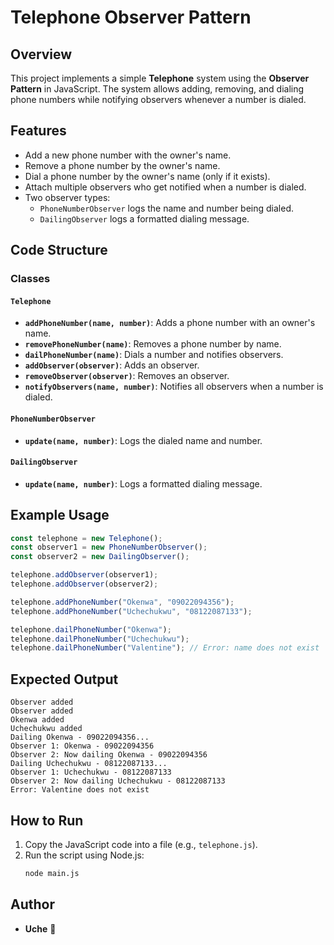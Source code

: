 # Telephone Observer Pattern

## Overview

This project implements a simple **Telephone** system using the **Observer Pattern** in JavaScript. The system allows adding, removing, and dialing phone numbers while notifying observers whenever a number is dialed.

## Features

- Add a new phone number with the owner's name.
- Remove a phone number by the owner's name.
- Dial a phone number by the owner's name (only if it exists).
- Attach multiple observers who get notified when a number is dialed.
- Two observer types:
  - `PhoneNumberObserver` logs the name and number being dialed.
  - `DailingObserver` logs a formatted dialing message.

## Code Structure

### **Classes**

#### `Telephone`

- **`addPhoneNumber(name, number)`**: Adds a phone number with an owner's name.
- **`removePhoneNumber(name)`**: Removes a phone number by name.
- **`dailPhoneNumber(name)`**: Dials a number and notifies observers.
- **`addObserver(observer)`**: Adds an observer.
- **`removeObserver(observer)`**: Removes an observer.
- **`notifyObservers(name, number)`**: Notifies all observers when a number is dialed.

#### `PhoneNumberObserver`

- **`update(name, number)`**: Logs the dialed name and number.

#### `DailingObserver`

- **`update(name, number)`**: Logs a formatted dialing message.

## Example Usage

```javascript
const telephone = new Telephone();
const observer1 = new PhoneNumberObserver();
const observer2 = new DailingObserver();

telephone.addObserver(observer1);
telephone.addObserver(observer2);

telephone.addPhoneNumber("Okenwa", "09022094356");
telephone.addPhoneNumber("Uchechukwu", "08122087133");

telephone.dailPhoneNumber("Okenwa");
telephone.dailPhoneNumber("Uchechukwu");
telephone.dailPhoneNumber("Valentine"); // Error: name does not exist
```

## Expected Output

```
Observer added
Observer added
Okenwa added
Uchechukwu added
Dailing Okenwa - 09022094356...
Observer 1: Okenwa - 09022094356
Observer 2: Now dailing Okenwa - 09022094356
Dailing Uchechukwu - 08122087133...
Observer 1: Uchechukwu - 08122087133
Observer 2: Now dailing Uchechukwu - 08122087133
Error: Valentine does not exist
```

## How to Run

1. Copy the JavaScript code into a file (e.g., `telephone.js`).
2. Run the script using Node.js:
   ```sh
   node main.js
   ```

## Author

- **Uche** 🚀
